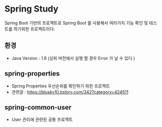 # Spring Study 

Spring Boot 기반의 프로젝트로 Spring Boot 를 사용해서 여러가지 기능 확인 및 테스트를 하기위한 프로젝트이다.

## 환경
* Java Version : 1.8 (상위 버전에서 실행 할 경우 Error 가 날 수 있다.)

## spring-properties
* Spring Properties 우선순위를 확인하기 위한 프로젝트
* 관련글 : https://blusky10.tistory.com/342?category=424511

## spring-common-user
* User 관리에 관련된 공통 프로젝트